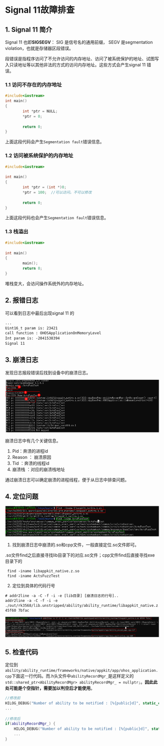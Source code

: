# Signal 11故障排查

## 1. Signal 11 简介

Signal 11 也即**SIGSEGV**： SIG 是信号名的通用前缀， SEGV 是segmentation violation，也就是存储器区段错误。

段错误是指程序访问了不允许访问的内存地址、访问了被系统保护的地址、试图写入只读地址等以其他非法的方式的访问内存地址。这些方式会产生signal 11 错误。

### 1.1 访问不存在的内存地址

```cpp
#include<iostream>
int main()
{
        int *ptr = NULL;
        *ptr = 0;
        
        return 0;
}
```

上面这段代码会产生`Segmentation fault`错误信息。

### 1.2  访问被系统保护的内存地址

```cpp
#include<iostream>

int main()
{
        int *ptr = (int *)0;
        *ptr = 100;  //可以访问。不可以修改

        return 0;
}
```

上面这段代码也会产生`Segmentation fault`错误信息。

### 1.3 栈溢出

```cpp
#include<iostream>

int main()
{
        main();
        return 0;
}
```

堆栈变大，会访问操作系统外的内存地址。

## 2. 报错日志

可以看到日志中最后出现signal 11 的

```xml
...
Uint16_t param is: 23421
call function : OHOSApplicationOnMemoryLevel
Int param is: -2041538394
Signal 11 
```

## 3.  崩溃日志

发现日志报段错误后找到设备中的崩溃日志。

![崩溃日志](images/signal11_image/崩溃日志.png)

崩溃日志中有几个关键信息。

1. Pid：奔溃的进程id
2. Reason ： 崩溃原因
3. Tid ：奔溃的线程id
4. 崩溃栈 ：对应的崩溃栈地址

通过崩溃日志可以确定崩溃的进程线程，便于从日志中排查问题。

## 4. 定位问题

![定位问题-1](images/signal11_image/定位问题-1.png)

1. 找到崩溃日志中崩溃的.so和cpp文件，一般直接定位.so文件即可。

.so文件find之后直接寻找lib目录下的对应.so文件；cpp文件find后直接寻找exe目录下的

```shell
 find -iname libappkit_native.z.so
 find -iname ActsFuzzTest
```

2. 定位到具体的代码行号

```shell
# addr2line -a -C -f -i -e [lib目录] [崩溃日志的行号]..
addr2line -a -C -f -i -e ./out/rk3568/lib.unstripped/ability/ability_runtime/libappkit_native.z.so 45f60 7bfac
```

![定位问题-2](images/signal11_image/定位问题-2.png)

## 5. 检查代码

定位到`ability/ability_runtime/frameworks/native/appkit/app/ohos_application.cpp`下面这一行代码。而.h头文件中`abilityRecordMgr_`是这样定义的`std::shared_ptr<AbilityRecordMgr> abilityRecordMgr_ = nullptr;`。**因此此处可能是个空指针，需要加以判空后才能使用**。

```cpp
//修改前
HILOG_DEBUG("Number of ability to be notified : [%{public}d]", static_cast<int>(abilityRecordMgr_->GetRecordCount()));
...

//修改后
if(abilityRecordMgr_) {
    HILOG_DEBUG("Number of ability to be notified : [%{public}d]", static_cast<int>(abilityRecordMgr_->GetRecordCount()));
    ...
}
```

